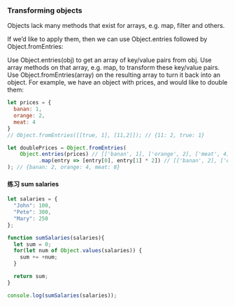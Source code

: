 ### Transforming objects
Objects lack many methods that exist for arrays, e.g. map, filter and others.

If we’d like to apply them, then we can use Object.entries followed by Object.fromEntries:

Use Object.entries(obj) to get an array of key/value pairs from obj.
Use array methods on that array, e.g. map, to transform these key/value pairs.
Use Object.fromEntries(array) on the resulting array to turn it back into an object.
For example, we have an object with prices, and would like to double them:

```js
let prices = {
  banan: 1,
  orange: 2,
  meat: 4
}
// Object.fromEntries([[true, 1], [11,2]]); // {11: 2, true: 1}

let doublePrices = Object.fromEntries(
    Object.entries(prices) // [['banan', 1], ['orange', 2], ['meat', 4]]
          .map(entry => [entry[0], entry[1] * 2]) // [['banan', 2], ['orange', 4], ['meat', 8]]
); // {banan: 2, orange: 4, meat: 8}

```

#### 练习 sum salaries
```js
let salaries = {
  "John": 100,
  "Pete": 300,
  "Mary": 250
};

function sumSalaries(salaries){
  let sum = 0;
  for(let num of Object.values(salaries)) {
    sum += +num;
  }

  return sum;
}

console.log(sumSalaries(salaries));

```